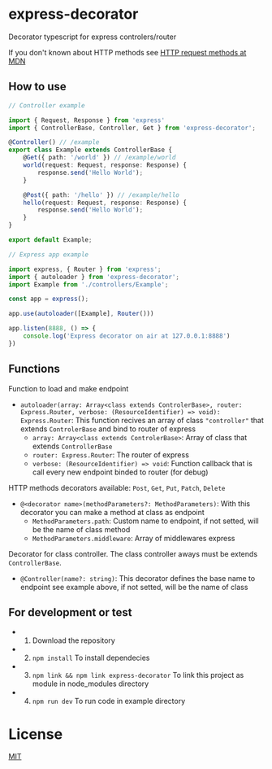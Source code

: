 # express-decorator

Decorator typescript for express controlers/router

If you don't known about HTTP methods see [HTTP request methods at MDN](https://developer.mozilla.org/en-US/docs/Web/HTTP/Methods)

## How to use

```ts
// Controller example

import { Request, Response } from 'express'
import { ControllerBase, Controller, Get } from 'express-decorator';

@Controller() // /example
export class Example extends ControllerBase {
    @Get({ path: '/world' }) // /example/world
    world(request: Request, response: Response) {
        response.send('Hello World');
    }

    @Post({ path: '/hello' }) // /example/hello
    hello(request: Request, response: Response) {
        response.send('Hello World');
    }
}

export default Example;
```

```ts
// Express app example

import express, { Router } from 'express';
import { autoloader } from 'express-decorator';
import Example from './controllers/Example';

const app = express();

app.use(autoloader([Example], Router()))

app.listen(8888, () => {
    console.log('Express decorator on air at 127.0.0.1:8888')
})

```

## Functions

Function to load and make endpoint
- `autoloader(array: Array<class extends ControlerBase>, router: Express.Router, verbose: (ResourceIdentifier) => void): Express.Router`: This function recives an array of class `"controller"` that extends `ControlerBase` and bind to router of express  
    - `array: Array<class extends ControlerBase>`: Array of class that extends `ControllerBase`  
    - `router: Express.Router`: The router of express  
    - `verbose: (ResourceIdentifier) => void`: Function callback that is call every new endpoint binded to router (for debug)

HTTP methods decorators available: `Post`, `Get`, `Put`, `Patch`, `Delete`
- `@<decorator name>(methodParameters?: MethodParameters)`: With this decorator you can make a method at class as endpoint
    - `MethodParameters.path`: Custom name to endpoint, if not setted, will be the name of class method
    - `MethodParameters.middleware`: Array of middlewares express

Decorator for class controller. The class controller aways must be extends `ControllerBase`.
- `@Controller(name?: string)`: This decorator defines the base name to endpoint see example above, if not setted, will be the name of class

## For development or test

 - 1) Download the repository
 - 2) `npm install` To install dependecies
 - 3) `npm link && npm link express-decorator` To link this project as module in node_modules directory
 - 4) `npm run dev` To run code in example directory

# License
[MIT](/LICENSE)